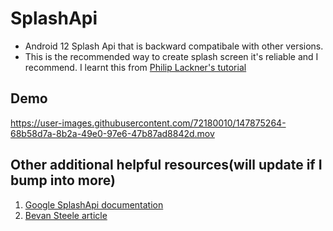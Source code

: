 # SplashApi
* Android 12 Splash Api that is backward compatibale with other versions. 
* This is the recommended way to create splash screen it's reliable and I recommend. I learnt this from [Philip Lackner's tutorial](https://www.youtube.com/watch?v=Loo4i5IrZ4Y)

## Demo
https://user-images.githubusercontent.com/72180010/147875264-68b58d7a-8b2a-49e0-97e6-47b87ad8842d.mov

## Other additional helpful resources(will update if I bump into more)
1. [Google SplashApi documentation](https://developer.android.com/guide/topics/ui/splash-screen)
2. [Bevan Steele article](https://www.rockandnull.com/splash-screen-android-example/)
